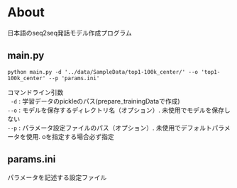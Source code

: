 # About
日本語のseq2seq発話モデル作成プログラム

## main.py
```
python main.py -d '../data/SampleData/top1-100k_center/' --o 'top1-100k_center' --p 'params.ini'
```

コマンドライン引数  
` -d` : 学習データのpickleのパス(prepare_trainingDataで作成)  
`--o` : モデルを保存するディレクトリ名（オプション）. 未使用でモデルを保存しない  
`--p` : パラメータ設定ファイルのパス（オプション）. 未使用でデフォルトパラメータを使用. oを指定する場合必ず指定  

## params.ini
パラメータを記述する設定ファイル
